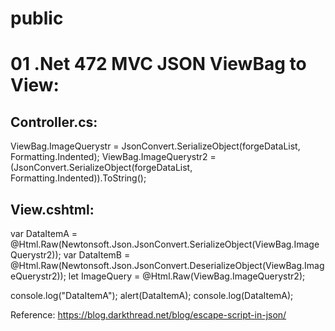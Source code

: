 # public

# 01 .Net 472 MVC JSON ViewBag to View:
## Controller.cs: 
ViewBag.ImageQuerystr = JsonConvert.SerializeObject(forgeDataList, Formatting.Indented);
ViewBag.ImageQuerystr2 = (JsonConvert.SerializeObject(forgeDataList, Formatting.Indented)).ToString();

## View.cshtml:
var DataItemA = @Html.Raw(Newtonsoft.Json.JsonConvert.SerializeObject(ViewBag.ImageQuerystr2));
var DataItemB = @Html.Raw(Newtonsoft.Json.JsonConvert.DeserializeObject(ViewBag.ImageQuerystr2));
let ImageQuery = @Html.Raw(ViewBag.ImageQuerystr2);

console.log("DataItemA");
alert(DataItemA);
console.log(DataItemA);

Reference: https://blog.darkthread.net/blog/escape-script-in-json/
